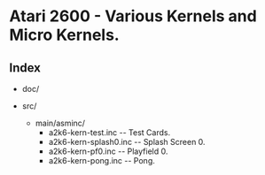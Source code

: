 # Atari 2600 - Various Kernels and Micro Kernels.

## Index

 * doc/
   
 * src/
   * main/asminc/
     * a2k6-kern-test.inc -- Test Cards.
     * a2k6-kern-splash0.inc -- Splash Screen 0.
     * a2k6-kern-pf0.inc -- Playfield 0.
     * a2k6-kern-pong.inc -- Pong.
